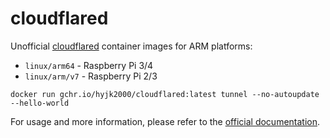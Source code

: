 # cloudflared

Unofficial [cloudflared](https://github.com/cloudflare/cloudflared) container images for ARM platforms:

- `linux/arm64` - Raspberry Pi 3/4
- `linux/arm/v7` - Raspberry Pi 2/3

```shell
docker run gchr.io/hyjk2000/cloudflared:latest tunnel --no-autoupdate --hello-world
```

For usage and more information, please refer to the [official documentation](https://developers.cloudflare.com/cloudflare-one/connections/connect-apps).
